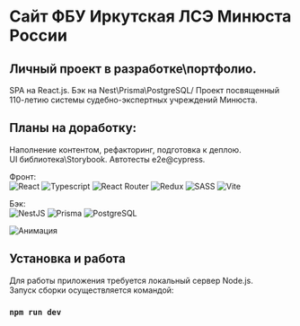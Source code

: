 # Сайт ФБУ Иркутская ЛСЭ Минюста России
## Личный проект в разработке\портфолио.

SPA на React.js. 
Бэк на Nest\Prisma\PostgreSQL/
Проект посвященный 110-летию системы судебно-экспертных учреждений Минюста.

## Планы на доработку:
Наполнение контентом, рефакторинг, подготовка к деплою.  
UI библиотека\Storybook.
Автотесты e2e@cypress.  

Фронт:  
![React](https://img.shields.io/badge/react-%2320232a.svg?style=for-the-badge&logo=react&logoColor=%2361DAFB)
![Typescript](https://img.shields.io/badge/TypeScript-007ACC?style=for-the-badge&logo=typescript&logoColor=white)
![React Router](https://img.shields.io/badge/React_Router-CA4245?style=for-the-badge&logo=react-router&logoColor=white)
![Redux](https://img.shields.io/badge/Redux-593D88?style=for-the-badge&logo=redux&logoColor=white)
![SASS](https://img.shields.io/badge/Sass-CC6699?style=for-the-badge&logo=sass&logoColor=white)
![Vite](https://img.shields.io/badge/vite-%23646CFF.svg?style=for-the-badge&logo=vite&logoColor=white)

Бэк:  
![NestJS](https://img.shields.io/badge/nestjs-%23E0234E.svg?style=for-the-badge&logo=nestjs&logoColor=white)
![Prisma](https://img.shields.io/badge/Prisma-3982CE?style=for-the-badge&logo=Prisma&logoColor=white)
![PostgreSQL](https://img.shields.io/badge/PostgreSQL-316192?style=for-the-badge&logo=postgresql&logoColor=white)

![Анимация](https://i.imgur.com/gO1nGXT.gif)

## Установка и работа
Для работы приложения требуется локальный сервер Node.js.  
Запуск сборки осуществляется командой:
### `npm run dev`